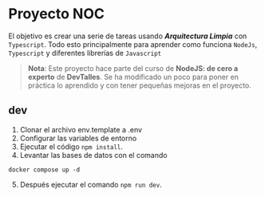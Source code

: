 # Proyecto NOC

El objetivo es crear una serie de tareas usando **_Arquitectura Limpia_** con `Typescript`. Todo esto principalmente para aprender como funciona `NodeJs`, `Typescript` y diferentes librerías de `Javascript`

> **Nota**: Este proyecto hace parte del curso de **NodeJS: de cero a experto** de **DevTalles**. Se ha modificado un poco para poner en práctica lo aprendido y con tener pequeñas mejoras en el proyecto.

## dev

1. Clonar el archivo env.template a .env
2. Configurar las variables de entorno
3. Ejecutar el código `npm install`.
4. Levantar las bases de datos con el comando
  ```
  docker compose up -d
  ```
5. Después ejecutar el comando ```npm run dev```.

